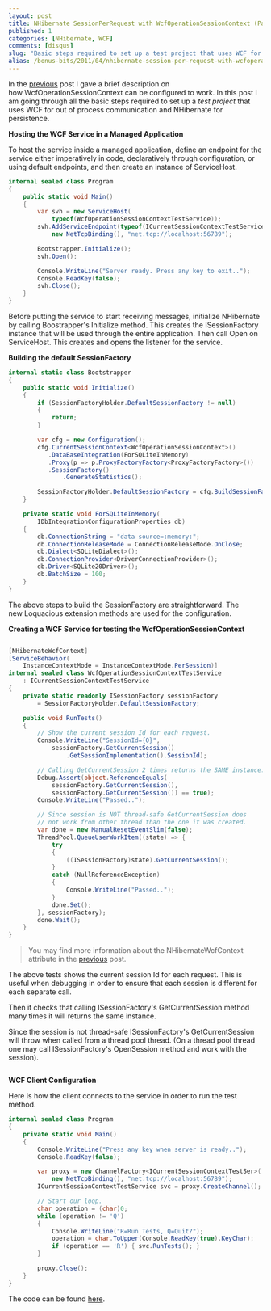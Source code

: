 ```yaml
---
layout: post
title: NHibernate SessionPerRequest with WcfOperationSessionContext (Part 2)
published: 1
categories: [NHibernate, WCF]
comments: [disqus]
slug: "Basic steps required to set up a test project that uses WCF for out of process communication and NHibernate for persistence."
alias: /bonus-bits/2011/04/nhibernate-session-per-request-with-wcfoperationsessioncontext-part2.html
---
```

<p>In the <a title="NHibernate Session Per Request with WcfOperationSessionContext." href="http://www.nikosbaxevanis.com/bonus-bits/2011/03/nhibernate-session-per-request-with-wcfoperationsessioncontext.html" target="_blank">previous</a> post I gave a brief description on how&nbsp;WcfOperationSessionContext can be configured to work.&nbsp;In this post I am going through all the basic steps required to set up a <em>test project</em> that uses WCF for out of process communication and NHibernate for persistence.</p>

**Hosting the WCF Service in a Managed Application**

<p>To host the service inside a managed application, define an endpoint for the service either imperatively in code, declaratively through configuration, or using default endpoints, and then create an instance of ServiceHost.</p>

```c#
internal sealed class Program
{
    public static void Main()
    {
        var svh = new ServiceHost(
            typeof(WcfOperationSessionContextTestService));
        svh.AddServiceEndpoint(typeof(ICurrentSessionContextTestService),
            new NetTcpBinding(), "net.tcp://localhost:56789");

        Bootstrapper.Initialize();
        svh.Open();

        Console.WriteLine("Server ready. Press any key to exit..");
        Console.ReadKey(false);
        svh.Close();
    }
}
```

<p>Before putting the service to start receiving messages, initialize NHibernate by calling Boostrapper's Initialize method. This creates the ISessionFactory instance that will be used through the entire application. Then call Open on ServiceHost. This creates and opens the listener for the service.</p>

**Building the default SessionFactory**

```c#
internal static class Bootstrapper
{
    public static void Initialize()
    {
        if (SessionFactoryHolder.DefaultSessionFactory != null)
        {
            return;
        }

        var cfg = new Configuration();
        cfg.CurrentSessionContext<WcfOperationSessionContext>()
           .DataBaseIntegration(ForSQLiteInMemory)
           .Proxy(p => p.ProxyFactoryFactory<ProxyFactoryFactory>())
           .SessionFactory()
               .GenerateStatistics();

        SessionFactoryHolder.DefaultSessionFactory = cfg.BuildSessionFactory();
    }

    private static void ForSQLiteInMemory(
        IDbIntegrationConfigurationProperties db)
    {
        db.ConnectionString = "data source=:memory:";
        db.ConnectionReleaseMode = ConnectionReleaseMode.OnClose;
        db.Dialect<SQLiteDialect>();
        db.ConnectionProvider<DriverConnectionProvider>();
        db.Driver<SQLite20Driver>();
        db.BatchSize = 100;
    }
}
```

<p>The above steps to build the SessionFactory are straightforward. The new&nbsp;Loquacious extension methods are used for the configuration.</p>

**Creating a WCF Service for testing the&nbsp;WcfOperationSessionContext**

```c#

[NHibernateWcfContext]
[ServiceBehavior(
    InstanceContextMode = InstanceContextMode.PerSession)]
internal sealed class WcfOperationSessionContextTestService
    : ICurrentSessionContextTestService
{
    private static readonly ISessionFactory sessionFactory
        = SessionFactoryHolder.DefaultSessionFactory;

    public void RunTests()
    {
        // Show the current session Id for each request.
        Console.WriteLine("SessionId={0}", 
            sessionFactory.GetCurrentSession()
                .GetSessionImplementation().SessionId);

        // Calling GetCurrentSession 2 times returns the SAME instance.
        Debug.Assert(object.ReferenceEquals(
            sessionFactory.GetCurrentSession(), 
            sessionFactory.GetCurrentSession()) == true);
        Console.WriteLine("Passed..");

        // Since session is NOT thread-safe GetCurrentSession does
        // not work from other thread than the one it was created.
        var done = new ManualResetEventSlim(false);
        ThreadPool.QueueUserWorkItem((state) => {
            try
            {
                ((ISessionFactory)state).GetCurrentSession();
            }
            catch (NullReferenceException)
            { 
                Console.WriteLine("Passed..");
            }
            done.Set();
        }, sessionFactory);
        done.Wait();
    }
}
```

<blockquote>
<p>You may find more information about the&nbsp;NHibernateWcfContext attribute in&nbsp;the&nbsp;<a title="NHibernate Session Per Request with WcfOperationSessionContext." href="http://www.nikosbaxevanis.com/bonus-bits/2011/03/nhibernate-session-per-request-with-wcfoperationsessioncontext.html" target="_blank">previous</a>&nbsp;post.</p>
</blockquote>
<p>The above tests shows the current session Id for each request. This is useful when debugging in order to ensure that each session is different for each separate call.</p>
<p>Then it checks that calling ISessionFactory's GetCurrentSession method many times it will returns the same instance.</p>
<p>Since the session is not thread-safe ISessionFactory's GetCurrentSession will throw when called from a thread pool thread. (On a thread pool thread one may call ISessionFactory's OpenSession method and work with the session).</p>
<img src="http://farm9.staticflickr.com/8475/8397465779_4d8f2fa782_o.png" alt=""/>

**WCF Client Configuration**

<p>Here is how the client connects to the service in order to run the test method.</p>

```c#
internal sealed class Program
{
    private static void Main()
    {
        Console.WriteLine("Press any key when server is ready..");
        Console.ReadKey(false);

        var proxy = new ChannelFactory<ICurrentSessionContextTestSer>(
            new NetTcpBinding(), "net.tcp://localhost:56789");
        ICurrentSessionContextTestService svc = proxy.CreateChannel();

        // Start our loop.
        char operation = (char)0;
        while (operation != 'Q')
        {
            Console.WriteLine("R=Run Tests, Q=Quit?");
            operation = char.ToUpper(Console.ReadKey(true).KeyChar);
            if (operation == 'R') { svc.RunTests(); }
        } 

        proxy.Close();
    }
}
```

<p>The code can be found <a title="BonusBits Blog source-code." href="https://github.com/moodmosaic/BonusBits.CodeSamples" target="_blank">here</a>.</p>

